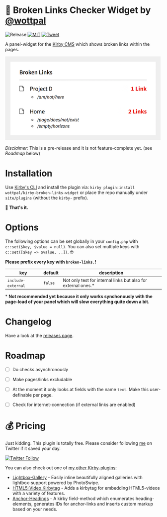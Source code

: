 # 🔗 Broken Links Checker Widget by [@wottpal](https://twitter.com/wottpal)

<!-- Buttons -->
![Release](https://img.shields.io/github/release/wottpal/kirby-broken-links-widget/all.svg)
[![MIT](https://img.shields.io/badge/license-MIT-blue.svg)](https://raw.githubusercontent.com/wottpal/kirby-broken-links-widget/master/LICENSE)
[![Tweet](https://img.shields.io/twitter/url/https/github.com/wottpal/kirby-broken-links-widget.svg?style=social)](https://twitter.com/intent/tweet?text=&#x2693;&#x20;&#x41;&#x6E;&#x63;&#x68;&#x6F;&#x72;&#x2D;&#x48;&#x65;&#x61;&#x64;&#x69;&#x6E;&#x67;&#x73;&#x20;&#x66;&#x6F;&#x72;&#x20;&#x40;&#x67;&#x65;&#x74;&#x6B;&#x69;&#x72;&#x62;&#x79;&#x20;&#x62;&#x79;&#x20;&#x40;&#x77;&#x6F;&#x74;&#x74;&#x70;&#x61;&#x6C;&url=https://git.io/v7aFU)


A panel-widget for the [Kirby CMS](https://getkirby.com) which shows broken links within the pages.


![Screenshot of the Broken-Links Panel-Widget](demo.png)

_Disclaimer:_ This is a pre-release and it is not feature-complete yet. (see *Roadmap* below)


# Installation

Use [Kirby's CLI](https://github.com/getkirby/cli) and install the plugin via: `kirby plugin:install wottpal/kirby-broken-links-widget` or place the repo manually under `site/plugins` (without the `kirby-` prefix).

🎉 **That's it.**


# Options

The following options can be set globally in your `config.php` with `c::set($key, $value = null)`. You can also set multiple keys with `c::set([$key => $value, ..])`. 🤓

**Please prefix every key with `broken-links.`!**

key               | default | description
----------------- | ------- | ------------------------------------------------
`include-external`     | `false`     | Not only test for internal links but also for external ones.*

\* **Not recommended yet because it only works synchonously with the page-load of your panel which will slow everything quite down a bit.**


# Changelog

Have a look at the [releases page](https://github.com/wottpal/kirby-anchor-headings/releases).


# Roadmap

- [ ] Do checks asynchronously
- [ ] Make pages/links excludable
- [ ] At the moment it only looks at fields with the name `text`. Make this user-definable per page.
- [ ] Check for internet-connection (if external links are enabled)



# 💰‍ Pricing
Just kidding. This plugin is totally free. Please consider following [me](https://twitter.com/wottpal) on Twitter if it saved your day.

[![Twitter Follow](https://img.shields.io/twitter/follow/wottpal.svg?style=social&label=Follow)](https://twitter.com/wottpal)

You can also check out one of [my other Kirby-plugins](https://wottpal.com/items/my-kirby-plugins):

* [Lightbox-Gallery](https://github.com/wottpal/kirby-lightbox-gallery) - Easily inline beautifully aligned galleries with lightbox-support powered by PhotoSwipe.
* [HTML5-Video Kirbytag](https://github.com/wottpal/kirby-video) - Adds a kirbytag for embedding HTML5-videos with a variety of features.
* [Anchor-Headings](https://github.com/wottpal/kirby-anchor-headings) - A kirby field-method which enumerates heading-elements, generates IDs for anchor-links and inserts custom markup based on your needs.
